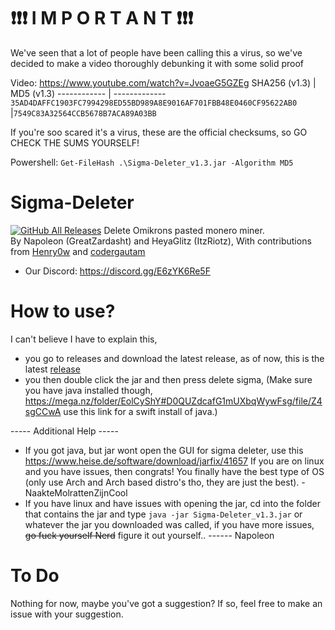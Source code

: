# ❗❗❗ I M P O R T A N T ❗❗❗
We've seen that a lot of people have been calling this a virus, so we've decided to make a video thoroughly debunking it with some solid proof

Video: https://www.youtube.com/watch?v=JvoaeG5GZEg
SHA256 (v1.3) | MD5 (v1.3)
------------ | -------------
`35AD4DAFFC1903FC7994298ED55BD989A8E9016AF701FBB48E0460CF95622AB0` |`7549C83A32564CCB5678B7ACA89A03BB`

If you're soo scared it's a virus, these are the official checksums, so GO CHECK THE SUMS YOURSELF!

Powershell: `Get-FileHash .\Sigma-Deleter_v1.3.jar -Algorithm MD5`



# Sigma-Deleter
[![GitHub All Releases](https://img.shields.io/github/downloads/XatzClient/Sigma-Deleter/total.svg)](https://github.com/XatzClient/Sigma-Deleter/releases)
Delete Omikrons pasted monero miner.        
By Napoleon (GreatZardasht) and HeyaGlitz (ItzRiotz), With contributions from [Henry0w](https://github.com/Henry0w) and [codergautam](https://github.com/codergautam)
-  Our Discord: https://discord.gg/E6zYK6Re5F    

# How to use?

I can't believe I have to explain this, 
- you go to releases and download the latest release, as of now, this is the latest [release](https://github.com/XatzClient/Sigma-Deleter/releases/download/v1.10/Sigma-Deleter_v1.3.jar)
- you then double click the jar and then press delete sigma, (Make sure you have java installed though, https://mega.nz/folder/EolCyShY#D0QUZdcafG1mUXbqWywFsg/file/Z4sgCCwA use this link for a swift install of java.) 

----- Additional Help -----

- If you got java, but jar wont open the GUI for sigma deleter, use this https://www.heise.de/software/download/jarfix/41657 If you are on linux and you have issues, then congrats! You finally have the best type of OS (only use Arch and Arch based distro's tho, they are just the best). - NaakteMolrattenZijnCool 
- If you have linux and have issues with opening the jar, cd into the folder that contains the jar and type `java -jar Sigma-Deleter_v1.3.jar` or whatever the jar you downloaded was called, if you have more issues, ~~go fuck yourself Nerd~~ figure it out yourself.. ------ Napoleon

# To Do
Nothing for now, maybe you've got a suggestion? If so, feel free to make an issue with your suggestion.
